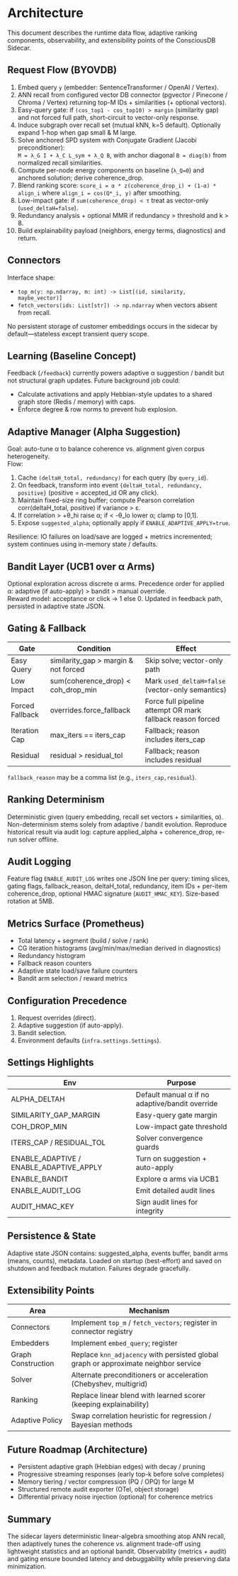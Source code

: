 # Architecture

This document describes the runtime data flow, adaptive ranking components, observability, and extensibility points of the ConsciousDB Sidecar.

## Request Flow (BYOVDB)

1. Embed query `y` (embedder: SentenceTransformer / OpenAI / Vertex).  
2. ANN recall from configured vector DB connector (pgvector / Pinecone / Chroma / Vertex) returning top-M IDs + similarities (+ optional vectors).  
3. Easy-query gate: if `(cos_top1 - cos_top10) > margin` (similarity gap) and not forced full path, short-circuit to vector-only response.  
4. Induce subgraph over recall set (mutual kNN, k=5 default). Optionally expand 1-hop when gap small & M large.  
5. Solve anchored SPD system with Conjugate Gradient (Jacobi preconditioner):  
   `M = λ_G I + λ_C L_sym + λ_Q B`, with anchor diagonal `B = diag(b)` from normalized recall similarities.  
6. Compute per-node energy components on baseline (`λ_Q=0`) and anchored solution; derive coherence_drop.  
7. Blend ranking score: `score_i = α * z(coherence_drop_i) + (1-α) * align_i` where `align_i = cos(Q*_i, y)` after smoothing.  
8. Low-impact gate: if `sum(coherence_drop) < τ` treat as vector-only (`used_deltaH=false`).  
9. Redundancy analysis + optional MMR if redundancy > threshold and k > 8.  
10. Build explainability payload (neighbors, energy terms, diagnostics) and return.  

## Connectors

Interface shape:
- `top_m(y: np.ndarray, m: int) -> List[(id, similarity, maybe_vector)]`
- `fetch_vectors(ids: List[str]) -> np.ndarray` when vectors absent from recall.

No persistent storage of customer embeddings occurs in the sidecar by default—stateless except transient query scope.

## Learning (Baseline Concept)

Feedback (`/feedback`) currently powers adaptive α suggestion / bandit but not structural graph updates. Future background job could:  
* Calculate activations and apply Hebbian-style updates to a shared graph store (Redis / memory) with caps.  
* Enforce degree & row norms to prevent hub explosion.

## Adaptive Manager (Alpha Suggestion)

Goal: auto-tune α to balance coherence vs. alignment given corpus heterogeneity.  
Flow:
1. Cache `(deltaH_total, redundancy)` for each query (by `query_id`).  
2. On feedback, transform into event `{deltaH_total, redundancy, positive}` (positive = accepted_id OR any click).  
3. Maintain fixed-size ring buffer; compute Pearson correlation corr(deltaH_total, positive) if variance > ε.  
4. If correlation > +θ_hi raise α; if < -θ_lo lower α; clamp to [0,1].  
5. Expose `suggested_alpha`; optionally apply if `ENABLE_ADAPTIVE_APPLY=true`.  

Resilience: IO failures on load/save are logged + metrics incremented; system continues using in-memory state / defaults.

## Bandit Layer (UCB1 over α Arms)

Optional exploration across discrete α arms. Precedence order for applied α: adaptive (if auto-apply) > bandit > manual override.  
Reward model: acceptance or click → 1 else 0. Updated in feedback path, persisted in adaptive state JSON.

## Gating & Fallback

| Gate | Condition | Effect |
|------|-----------|--------|
| Easy Query | similarity_gap > margin & not forced | Skip solve; vector-only path |
| Low Impact | sum(coherence_drop) < coh_drop_min | Mark `used_deltaH=false` (vector-only semantics) |
| Forced Fallback | overrides.force_fallback | Force full pipeline attempt OR mark fallback reason forced |
| Iteration Cap | max_iters == iters_cap | Fallback; reason includes iters_cap |
| Residual | residual > residual_tol | Fallback; reason includes residual |

`fallback_reason` may be a comma list (e.g., `iters_cap,residual`).

## Ranking Determinism

Deterministic given (query embedding, recall set vectors + similarities, α). Non-determinism stems solely from adaptive / bandit evolution. Reproduce historical result via audit log: capture applied_alpha + coherence_drop, re-run solver offline.

## Audit Logging

Feature flag `ENABLE_AUDIT_LOG` writes one JSON line per query: timing slices, gating flags, fallback_reason, deltaH_total, redundancy, item IDs + per-item coherence_drop, optional HMAC signature (`AUDIT_HMAC_KEY`). Size-based rotation at 5MB.

## Metrics Surface (Prometheus)

- Total latency + segment (build / solve / rank)
- CG iteration histograms (avg/min/max/median derived in diagnostics)
- Redundancy histogram
- Fallback reason counters
- Adaptive state load/save failure counters
- Bandit arm selection / reward metrics

## Configuration Precedence

1. Request overrides (direct).  
2. Adaptive suggestion (if auto-apply).  
3. Bandit selection.  
4. Environment defaults (`infra.settings.Settings`).  

## Settings Highlights

| Env | Purpose |
|-----|---------|
| ALPHA_DELTAH | Default manual α if no adaptive/bandit override |
| SIMILARITY_GAP_MARGIN | Easy-query gate margin |
| COH_DROP_MIN | Low-impact gate threshold |
| ITERS_CAP / RESIDUAL_TOL | Solver convergence guards |
| ENABLE_ADAPTIVE / ENABLE_ADAPTIVE_APPLY | Turn on suggestion + auto-apply |
| ENABLE_BANDIT | Explore α arms via UCB1 |
| ENABLE_AUDIT_LOG | Emit detailed audit lines |
| AUDIT_HMAC_KEY | Sign audit lines for integrity |

## Persistence & State

Adaptive state JSON contains: suggested_alpha, events buffer, bandit arms (means, counts), metadata. Loaded on startup (best-effort) and saved on shutdown and feedback mutation. Failures degrade gracefully.

## Extensibility Points

| Area | Mechanism |
|------|-----------|
| Connectors | Implement `top_m` / `fetch_vectors`; register in connector registry |
| Embedders | Implement `embed_query`; register |
| Graph Construction | Replace `knn_adjacency` with persisted global graph or approximate neighbor service |
| Solver | Alternate preconditioners or acceleration (Chebyshev, multigrid) |
| Ranking | Replace linear blend with learned scorer (keeping explainability) |
| Adaptive Policy | Swap correlation heuristic for regression / Bayesian methods |

## Future Roadmap (Architecture)

- Persistent adaptive graph (Hebbian edges) with decay / pruning
- Progressive streaming responses (early top-k before solve completes)
- Memory tiering / vector compression (PQ / OPQ) for large M
- Structured remote audit exporter (OTel, object storage)
- Differential privacy noise injection (optional) for coherence metrics

## Summary

The sidecar layers deterministic linear-algebra smoothing atop ANN recall, then adaptively tunes the coherence vs. alignment trade-off using lightweight statistics and an optional bandit. Observability (metrics + audit) and gating ensure bounded latency and debuggability while preserving data minimization.

